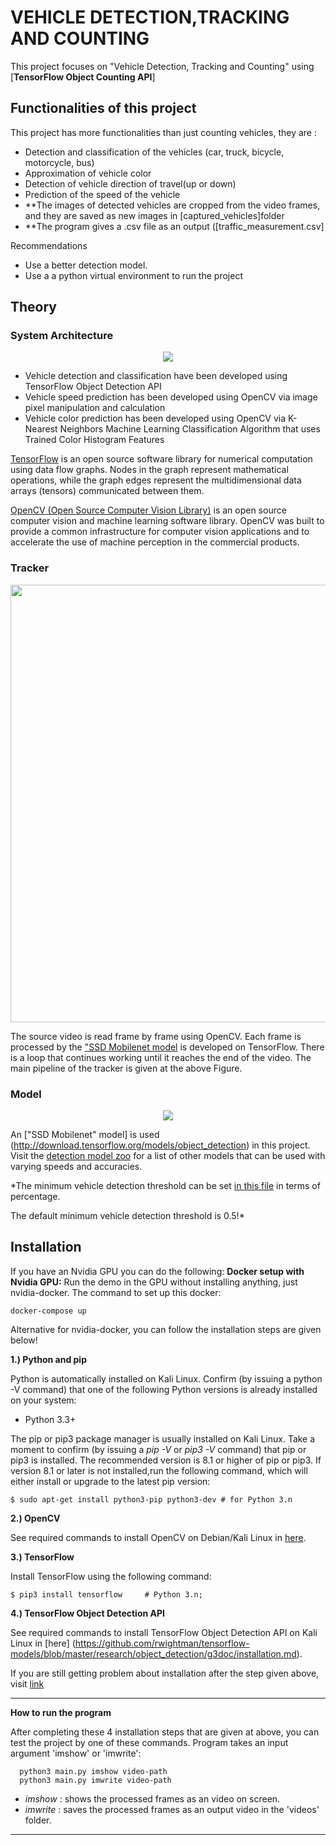 # VEHICLE DETECTION,TRACKING AND COUNTING
This project focuses on "Vehicle Detection, Tracking and Counting" using [**TensorFlow Object Counting API**]

## Functionalities of this project

This project has more functionalities than just counting vehicles, they are : 

- Detection and classification of the vehicles (car, truck, bicycle, motorcycle, bus)
- Approximation of vehicle color
- Detection of vehicle direction of travel(up or down)
- Prediction of the speed of the vehicle
- **The images of detected vehicles are cropped from the video frames, and they are saved as new images in
 [captured_vehicles]folder 
- **The program gives a .csv file as an output ([traffic_measurement.csv]

 Recommendations
- Use a better detection model.
- Use a a python virtual environment to run the project 


## Theory

### System Architecture

<p align="center">
  <img src="System Architecture diagram in the root folder">
</p>

- Vehicle detection and classification have been developed using TensorFlow Object Detection API
- Vehicle speed prediction has been developed using OpenCV via image pixel manipulation and calculation
- Vehicle color prediction has been developed using OpenCV via K-Nearest Neighbors Machine Learning Classification Algorithm that uses Trained Color Histogram Features

[TensorFlow](https://www.tensorflow.org/) is an open source software library for numerical computation using data flow graphs. Nodes in the graph represent mathematical operations, while the graph edges represent the multidimensional data arrays (tensors) communicated between them.

[OpenCV (Open Source Computer Vision Library)](https://opencv.org/about.html) is an open source computer vision and machine learning software library. OpenCV was built to provide a common infrastructure for computer vision applications and to accelerate the use of machine perception in the commercial products.

### Tracker

<p align="center">
  <img src="https://user-images.githubusercontent.com/22610163/41812993-a4b5a172-7735-11e8-89f6-083ec0625f21.png" | width=700>
</p>

The source video is read frame by frame using OpenCV. Each frame is processed by the ["SSD Mobilenet model](http://download.tensorflow.org/models/object_detection/) is developed on TensorFlow. There is a loop that continues working until it reaches the end of the video. The main pipeline of the tracker is given at the above Figure.

### Model

<p align="center">
  <img src="https://user-images.githubusercontent.com/22610163/48481757-b1d5a900-e81f-11e8-824b-4317115fe5b4.png">
</p>

An ["SSD Mobilenet" model] is used (http://download.tensorflow.org/models/object_detection) in this project. 
Visit the [detection model zoo](https://github.com/tensorflow/models/blob/master/research/object_detection/g3doc/detection_model_zoo.md) 
for a list of other models that can be used with varying speeds and accuracies.

*The minimum vehicle detection threshold can be set [in this file](utils/visualization_utils.py) in terms of percentage.

The default minimum vehicle detection threshold is 0.5!*

## Installation
If you have an Nvidia GPU you can do the following:
**Docker setup with Nvidia GPU:**
Run the demo in the GPU without installing anything, just nvidia-docker. The command to set up this docker:

    docker-compose up
    
Alternative for nvidia-docker, you can follow the installation steps are given below!

**1.) Python and pip**

Python is automatically installed on Kali Linux.
Confirm (by issuing a python -V command) that one of the following Python versions is already installed on your system:

- Python 3.3+

The pip or pip3 package manager is usually installed on Kali Linux. 
Take a moment to confirm (by issuing a *pip -V* or *pip3 -V* command) that pip or pip3 is installed. 
The recommended version is  8.1 or higher of pip or pip3.
If version 8.1 or later is not installed,run the following command, which will either install or upgrade to the latest pip version:

    $ sudo apt-get install python3-pip python3-dev # for Python 3.n
    
**2.) OpenCV**

See required commands to install OpenCV on Debian/Kali Linux in 
[here](https://www.geeksforgeeks.org/how-to-install-opencv-for-python-in-linux/).

**3.) TensorFlow**

Install TensorFlow using the following command:

    $ pip3 install tensorflow     # Python 3.n;
    

**4.) TensorFlow Object Detection API**

See required commands to install TensorFlow Object Detection API on Kali Linux in [here]
(https://github.com/rwightman/tensorflow-models/blob/master/research/object_detection/g3doc/installation.md).
  
If you are still getting problem about installation after the step given above, 
visit [link](https://tensorflow-object-detection-api-tutorial.readthedocs.io/en/latest/) 

---

**How to run the program**

After completing these 4 installation steps that are given at above, you can test the project by one of these commands.
Program takes an input argument 'imshow' or 'imwrite':

      python3 main.py imshow video-path
      python3 main.py imwrite video-path

- *imshow*  : shows the processed frames as an video on screen.
- *imwrite* : saves the processed frames as an output video in the 'videos' folder.

---
